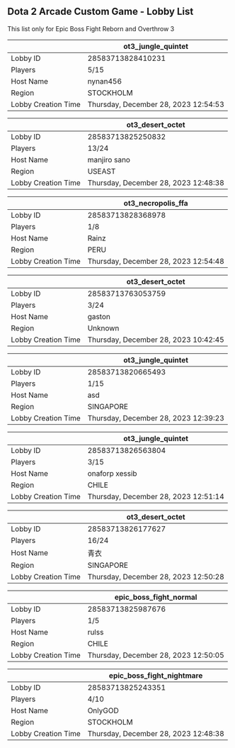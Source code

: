 ## Dota 2 Arcade Custom Game - Lobby List

This list only for Epic Boss Fight Reborn and Overthrow 3

|  | ot3_jungle_quintet |
| ------ | ------ |
| Lobby ID | 28583713828410231 |
| Players | 5/15 |
| Host Name | nynan456 |
| Region | STOCKHOLM |
| Lobby Creation Time | Thursday, December 28, 2023 12:54:53 |


|  | ot3_desert_octet |
| ------ | ------ |
| Lobby ID | 28583713825250832 |
| Players | 13/24 |
| Host Name | manjiro sano |
| Region | USEAST |
| Lobby Creation Time | Thursday, December 28, 2023 12:48:38 |


|  | ot3_necropolis_ffa |
| ------ | ------ |
| Lobby ID | 28583713828368978 |
| Players | 1/8 |
| Host Name | Rainz |
| Region | PERU |
| Lobby Creation Time | Thursday, December 28, 2023 12:54:48 |


|  | ot3_desert_octet |
| ------ | ------ |
| Lobby ID | 28583713763053759 |
| Players | 3/24 |
| Host Name | gaston |
| Region | Unknown |
| Lobby Creation Time | Thursday, December 28, 2023 10:42:45 |


|  | ot3_jungle_quintet |
| ------ | ------ |
| Lobby ID | 28583713820665493 |
| Players | 1/15 |
| Host Name | asd |
| Region | SINGAPORE |
| Lobby Creation Time | Thursday, December 28, 2023 12:39:23 |


|  | ot3_jungle_quintet |
| ------ | ------ |
| Lobby ID | 28583713826563804 |
| Players | 3/15 |
| Host Name | onaforp xessib |
| Region | CHILE |
| Lobby Creation Time | Thursday, December 28, 2023 12:51:14 |


|  | ot3_desert_octet |
| ------ | ------ |
| Lobby ID | 28583713826177627 |
| Players | 16/24 |
| Host Name | 青衣 |
| Region | SINGAPORE |
| Lobby Creation Time | Thursday, December 28, 2023 12:50:28 |


|  | epic_boss_fight_normal |
| ------ | ------ |
| Lobby ID | 28583713825987676 |
| Players | 1/5 |
| Host Name | rulss |
| Region | CHILE |
| Lobby Creation Time | Thursday, December 28, 2023 12:50:05 |


|  | epic_boss_fight_nightmare |
| ------ | ------ |
| Lobby ID | 28583713825243351 |
| Players | 4/10 |
| Host Name | OnlyGOD |
| Region | STOCKHOLM |
| Lobby Creation Time | Thursday, December 28, 2023 12:48:38 |


